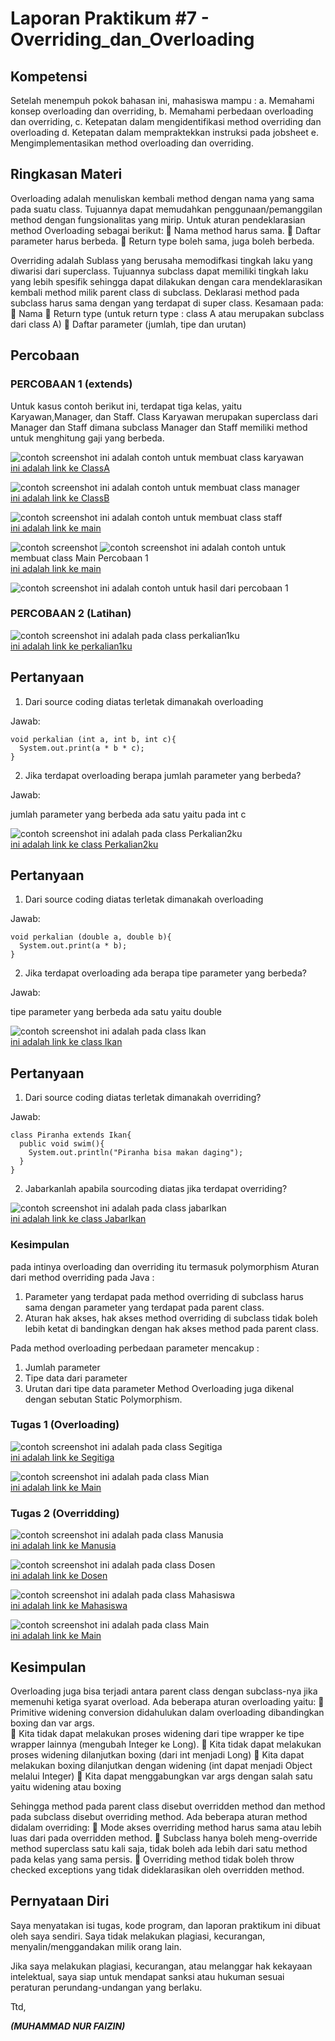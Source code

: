 # Laporan Praktikum #7 - Overriding_dan_Overloading

## Kompetensi

Setelah menempuh pokok bahasan ini, mahasiswa mampu : 
a. Memahami konsep overloading dan overriding, 
b. Memahami perbedaan overloading dan overriding, 
c. Ketepatan dalam mengidentifikasi method overriding dan overloading 
d. Ketepatan dalam mempraktekkan instruksi pada jobsheet 
e. Mengimplementasikan method overloading dan overriding. 



## Ringkasan Materi
 Overloading  adalah menuliskan kembali method dengan nama yang sama pada suatu class. Tujuannya dapat memudahkan penggunaan/pemanggilan method dengan fungsionalitas yang mirip. Untuk aturan pendeklarasian method Overloading sebagai berikut: 
  Nama method harus sama. 
  Daftar parameter harus berbeda. 
  Return type boleh sama, juga boleh berbeda.

 Overriding  adalah Sublass yang berusaha memodifkasi tingkah laku yang diwarisi dari superclass. Tujuannya subclass dapat memiliki tingkah laku yang lebih spesifik sehingga dapat dilakukan dengan cara mendeklarasikan kembali method milik parent class di subclass. Deklarasi method pada subclass harus sama dengan yang terdapat di super class. Kesamaan pada: 
  Nama 
  Return type (untuk return type : class A atau merupakan subclass dari class A) 
  Daftar parameter (jumlah, tipe dan urutan)   

## <h2>Percobaan</h2>

### PERCOBAAN 1 (extends)
Untuk kasus contoh berikut ini, terdapat tiga kelas, yaitu Karyawan,Manager, dan Staff. Class Karyawan merupakan superclass dari Manager dan Staff dimana subclass Manager dan Staff memiliki method untuk menghitung gaji yang berbeda.

![contoh screenshot](img/karyawan.PNG)
ini adalah contoh untuk membuat class karyawan<br>
[ini adalah link ke ClassA](../../src/7_Overriding_dan_Overloading/Karyawan1841720061faizin.java)

![contoh screenshot](img/manager.PNG)
ini adalah contoh untuk membuat class manager<br>
[ini adalah link ke ClassB](../../src/7_Overriding_dan_Overloading/Manager1841720061faizin.java)

![contoh screenshot](img/staff.PNG)
ini adalah contoh untuk membuat class staff<br>
[ini adalah link ke main](../../src/7_Overriding_dan_Overloading/Staff1841720061faizin.java)


![contoh screenshot](img/main1.1.PNG)
![contoh screenshot](img/main1.2.PNG)
ini adalah contoh untuk membuat class Main Percobaan 1<br>
[ini adalah link ke main](../../src/7_Overriding_dan_Overloading/Staff1841720061faizin.java)

![contoh screenshot](img/hasilPercobaan1.PNG)
ini adalah contoh untuk hasil dari percobaan 1<br>


### PERCOBAAN 2 (Latihan)

![contoh screenshot](img/perkalian1ku.PNG)
ini adalah pada class perkalian1ku<br>
[ini adalah link ke perkalian1ku](../../src/7_Overriding_dan_Overloading/Perkalian1Ku1841720061faizin.java)

## Pertanyaan 
1. Dari source coding diatas terletak dimanakah overloading

Jawab: 
```
void perkalian (int a, int b, int c){
  System.out.print(a * b * c);
}

```

2. Jika terdapat overloading berapa jumlah parameter yang berbeda?

Jawab:

jumlah parameter yang berbeda ada satu yaitu pada int c 


![contoh screenshot](img/perkalian2ku.PNG)
ini adalah pada class Perkalian2ku<br>
[ini adalah link ke class Perkalian2ku](../../src/7_Overriding_dan_Overloading/Perkalian2Ku1841720061faizin.java)

## Pertanyaan 
1. Dari source coding diatas terletak dimanakah overloading

Jawab: 
```
void perkalian (double a, double b){
  System.out.print(a * b);
}

```

2. Jika terdapat overloading ada berapa tipe parameter yang berbeda?

Jawab:

tipe parameter yang berbeda ada satu yaitu double 



![contoh screenshot](img/ikan.PNG)
ini adalah pada class Ikan<br>
[ini adalah link ke class Ikan](../../src/7_Overriding_dan_Overloading/Fish1841720061faizin.java)

## Pertanyaan
1. Dari source coding diatas terletak dimanakah overriding?

Jawab:

```
class Piranha extends Ikan{
  public void swim(){
    System.out.println("Piranha bisa makan daging");
  }
}
```
2. Jabarkanlah apabila sourcoding diatas jika terdapat overriding?
  
![contoh screenshot](img/jabarIkan.PNG)
ini adalah pada class jabarIkan<br>
[ini adalah link ke class JabarIkan](../../src/7_Overriding_dan_Overloading/JabarIkan1841720061faizin.java)


### Kesimpulan 
pada intinya overloading dan overriding itu termasuk polymorphism
 Aturan dari method overriding pada Java :

1. Parameter yang terdapat pada method overriding di subclass harus sama dengan parameter yang terdapat pada parent class.
2. Aturan hak akses, hak akses method overriding di subclass tidak boleh lebih ketat di bandingkan dengan hak akses method pada parent class.

Pada method overloading perbedaan parameter mencakup :

1. Jumlah parameter
2. Tipe data dari parameter
3. Urutan dari tipe data parameter
Method Overloading juga dikenal dengan sebutan Static Polymorphism. 
 

### Tugas 1 (Overloading)

![contoh screenshot](img/segitiga.PNG)
ini adalah pada class Segitiga<br>
[ini adalah link ke Segitiga](../../src/7_Overriding_dan_Overloading/Segitiga1841720061faizin.java)
 
![contoh screenshot](img/main1Tugas.PNG)
ini adalah pada class Mian<br>
[ini adalah link ke Main](../../src/7_Overriding_dan_Overloading/Main1Tugas1841720061faizin.java)


### Tugas 2 (Overridding)
![contoh screenshot](img/manusia.PNG)
ini adalah pada class Manusia<br>
[ini adalah link ke Manusia](../../src/7_Overriding_dan_Overloading/Manusia1841720061faizin.java)

![contoh screenshot](img/dosen.PNG)
ini adalah pada class Dosen<br>
[ini adalah link ke Dosen](../../src/7_Overriding_dan_Overloading/Dosen1841720061faizin.java)

![contoh screenshot](img/mahasiswa.PNG)
ini adalah pada class Mahasiswa<br>
[ini adalah link ke Mahasiswa](../../src/7_Overriding_dan_Overloading/Mahasiswa1841720061faizin.java)

![contoh screenshot](img/main2Tugas.PNG)
ini adalah pada class Main<br>
[ini adalah link ke Main](../../src/7_Overriding_dan_Overloading/Main2Tugas1841720061faizin.java)

## Kesimpulan

Overloading juga bisa terjadi antara parent class dengan subclass-nya jika memenuhi ketiga syarat overload. Ada beberapa aturan overloading yaitu: 
 Primitive widening conversion didahulukan dalam overloading dibandingkan boxing dan var args.  
 Kita tidak dapat melakukan proses widening dari tipe wrapper ke tipe wrapper lainnya (mengubah Integer ke Long). 
 Kita tidak dapat melakukan proses widening dilanjutkan boxing (dari int menjadi Long) 
 Kita dapat melakukan boxing dilanjutkan dengan widening (int dapat menjadi Object melalui Integer) 
 Kita dapat menggabungkan var args dengan salah satu yaitu widening atau boxing  
 
Sehingga method pada parent class disebut overridden method dan method pada subclass disebut overriding method. Ada beberapa aturan method didalam overriding: 
 Mode akses overriding method harus sama atau lebih luas dari pada overridden method. 
 Subclass hanya boleh meng-override method superclass satu kali saja, tidak boleh ada lebih dari satu method pada kelas yang sama persis. 
 Overriding method tidak boleh throw checked exceptions yang tidak dideklarasikan oleh overridden method. 
 

## Pernyataan Diri

Saya menyatakan isi tugas, kode program, dan laporan praktikum ini dibuat oleh saya sendiri. Saya tidak melakukan plagiasi, kecurangan, menyalin/menggandakan milik orang lain.

Jika saya melakukan plagiasi, kecurangan, atau melanggar hak kekayaan intelektual, saya siap untuk mendapat sanksi atau hukuman sesuai peraturan perundang-undangan yang berlaku.

Ttd,

***(MUHAMMAD NUR FAIZIN)***

